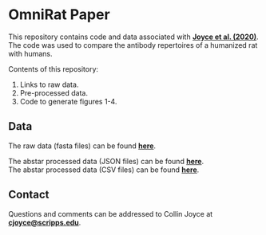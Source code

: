# OmniRat Paper

This repository contains code and data associated with [**Joyce et al. (2020)**](https://www.nature.com/articles/s41598-020-57764-7). The code was used to compare the antibody repertoires of a humanized rat with humans.

Contents of this repository:
1. Links to raw data.
2. Pre-processed data.
3. Code to generate figures 1-4.

## Data
The raw data (fasta files) can be found [**here**](https://www.ncbi.nlm.nih.gov/bioproject/PRJNA59215).

The abstar processed data (JSON files) can be found [**here**](https://burtonlab.s3.amazonaws.com/collin_csv/OR02040519_qtconsensus-json.tar.gz).  
The abstar processed data (CSV files) can be found [**here**](https://burtonlab.s3.amazonaws.com/collin_csv/minimal-OR02_qtconsensus.tar.gz).

## Contact
Questions and comments can be addressed to Collin Joyce at [**cjoyce@scripps.edu**](mailto:cjoyce@scripps.edu).